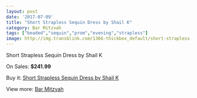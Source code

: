 ```yaml
---
layout: post
date: '2017-07-09'
title: "Short Strapless Sequin Dress by Shail K"
category: Bar Mitzvah
tags: ["beaded","sequin","prom","evening","strapless"]
image: http://img.transblink.com/1366-thickbox_default/short-strapless-sequin-dress-by-shail-k.jpg
---
```

Short Strapless Sequin Dress by Shail K

On Sales: **$241.99**
<a href="https://www.transblink.com/en/bar-mitzvah/410-short-strapless-sequin-dress-by-shail-k.html"><amp-img layout="responsive" width="600" height="600" src="//img.transblink.com/1366-thickbox_default/short-strapless-sequin-dress-by-shail-k.jpg" alt="Short Strapless Sequin Dress by Shail K 0" /></a>

Buy it: [Short Strapless Sequin Dress by Shail K](https://www.transblink.com/en/bar-mitzvah/410-short-strapless-sequin-dress-by-shail-k.html "Short Strapless Sequin Dress by Shail K")

View more: [Bar Mitzvah](https://www.transblink.com/en/2-bar-mitzvah "Bar Mitzvah")